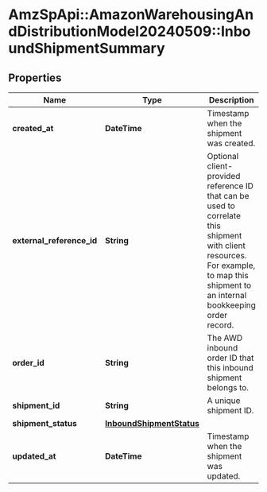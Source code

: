 # AmzSpApi::AmazonWarehousingAndDistributionModel20240509::InboundShipmentSummary

## Properties
Name | Type | Description | Notes
------------ | ------------- | ------------- | -------------
**created_at** | **DateTime** | Timestamp when the shipment was created. | [optional] 
**external_reference_id** | **String** | Optional client-provided reference ID that can be used to correlate this shipment with client resources. For example, to map this shipment to an internal bookkeeping order record. | [optional] 
**order_id** | **String** | The AWD inbound order ID that this inbound shipment belongs to. | 
**shipment_id** | **String** | A unique shipment ID. | 
**shipment_status** | [**InboundShipmentStatus**](InboundShipmentStatus.md) |  | 
**updated_at** | **DateTime** | Timestamp when the shipment was updated. | [optional] 

